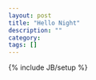 ```yaml
---
layout: post
title: "Hello Night"
description: ""
category: 
tags: []
---
```

{% include JB/setup %}
